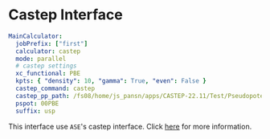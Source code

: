# Castep Interface

```yaml
MainCalculator:
  jobPrefix: ["first"]
  calculator: castep
  mode: parallel
  # castep settings
  xc_functional: PBE
  kpts: { "density": 10, "gamma": True, "even": False }
  castep_command: castep
  castep_pp_path: /fs08/home/js_pansn/apps/CASTEP-22.11/Test/Pseudopotentials
  pspot: 00PBE
  suffix: usp
```

This interface use `ASE`'s castep interface. Click [here](https://wiki.fysik.dtu.dk/ase/) for more information.
